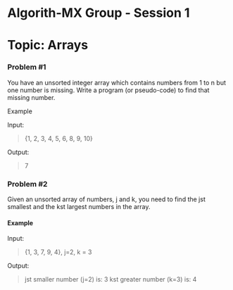 # Algorith-MX Group - Session 1
# Topic: Arrays

### Problem #1

You have an unsorted integer array which contains numbers from 1 to n but one number is missing.
Write a program (or pseudo-code) to find that missing number.

Example

Input:

> {1, 2, 3, 4, 5, 6, 8, 9, 10}

Output:
> 7


### Problem #2

Given an unsorted array of numbers, j and k, you need to find the jst smallest and the kst largest numbers in the array. 

#### Example

Input:

> {1, 3, 7, 9, 4}, j=2, k = 3

Output:

> jst smaller number (j=2) is: 3
> kst greater number (k=3) is: 4
